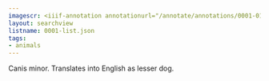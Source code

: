 ```yaml
---
imagescr: <iiif-annotation annotationurl="/annotate/annotations/0001-010.json" styling="image_only:true"></iiif-annotation>
layout: searchview
listname: 0001-list.json
tags:
- animals
---
```

Canis minor. Translates into English as lesser dog.